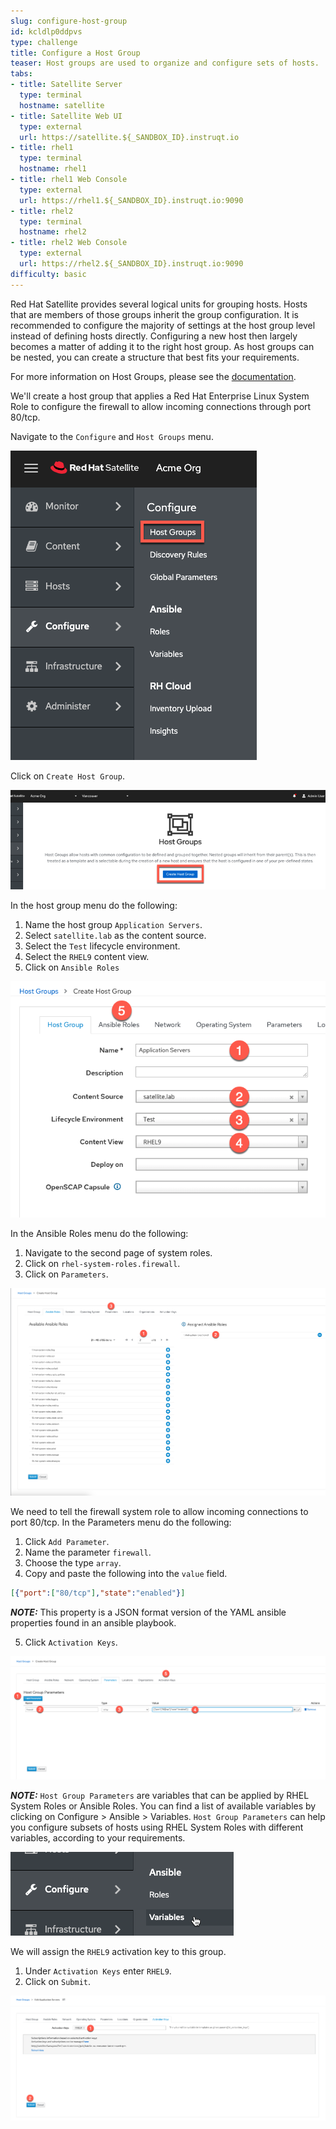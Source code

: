 ```yaml
---
slug: configure-host-group
id: kcldlp0ddpvs
type: challenge
title: Configure a Host Group
teaser: Host groups are used to organize and configure sets of hosts.
tabs:
- title: Satellite Server
  type: terminal
  hostname: satellite
- title: Satellite Web UI
  type: external
  url: https://satellite.${_SANDBOX_ID}.instruqt.io
- title: rhel1
  type: terminal
  hostname: rhel1
- title: rhel1 Web Console
  type: external
  url: https://rhel1.${_SANDBOX_ID}.instruqt.io:9090
- title: rhel2
  type: terminal
  hostname: rhel2
- title: rhel2 Web Console
  type: external
  url: https://rhel2.${_SANDBOX_ID}.instruqt.io:9090
difficulty: basic
---
```

<!-- markdownlint-disable MD033 MD029-->

Red Hat Satellite provides several logical units for grouping hosts. Hosts that are members of those groups inherit the group configuration. It is recommended to configure the majority of settings at the host group level instead of defining hosts directly. Configuring a new host then largely becomes a matter of adding it to the right host group. As host groups can be nested, you can create a structure that best fits your requirements.

For more information on Host Groups, please see the [documentation](https://access.redhat.com/documentation/en-us/red_hat_satellite/6.12/html/satellite_overview_concepts_and_deployment_considerations/chap-architecture_guide-host_grouping_concepts).

We'll create a host group that applies a Red Hat Enterprise Linux System Role to configure the firewall to allow incoming connections through port 80/tcp.

Navigate to the `Configure` and `Host Groups` menu.

![host groups menu](../assets/menuhostgroups.png)

Click on `Create Host Group`.

![create host group](../assets/createhostgroupbutton.png)

In the host group menu do the following:

1) Name the host group `Application Servers`.
2) Select `satellite.lab` as the content source.
3) Select the `Test` lifecycle environment.
4) Select the `RHEL9` content view.
5) Click on `Ansible Roles`

![1](../assets/createhostgroup-new-1.png)

In the Ansible Roles menu do the following:

1) Navigate to the second page of system roles.
2) Click on `rhel-system-roles.firewall`.
3) Click on `Parameters`.

![2](../assets/createhostgroup2.png)

We need to tell the firewall system role to allow incoming connections to port 80/tcp.
In the Parameters menu do the following:

1) Click `Add Parameter`.
2) Name the parameter `firewall`.
3) Choose the type `array`.
4) Copy and paste the following into the `value` field.

```json
[{"port":["80/tcp"],"state":"enabled"}]
```

_**NOTE:**_ This property is a JSON format version of the YAML ansible properties found in an ansible playbook.

5) Click `Activation Keys`.

![3](../assets/createhostgroup3.png)

_**NOTE:**_ `Host Group Parameters` are variables that can be applied by RHEL System Roles or Ansible Roles. You can find a list of available variables by clicking on Configure > Ansible > Variables. `Host Group Parameters` can help you configure subsets of hosts using RHEL System Roles with different variables, according to your requirements.

![variables](../assets/variables.png)

We will assign the `RHEL9` activation key to this group.

1) Under `Activation Keys` enter `RHEL9`.
2) Click on `Submit`.

![4](../assets/createhostgroup4.png)
